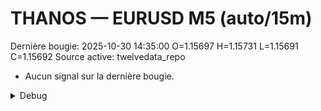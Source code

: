# THANOS — EURUSD M5 (auto/15m)
Dernière bougie: 2025-10-30 14:35:00  O=1.15697  H=1.15731  L=1.15691  C=1.15692
Source active: twelvedata_repo

- Aucun signal sur la dernière bougie.

<details><summary>Debug</summary>

- TD_API_KEY manquant.

</details>